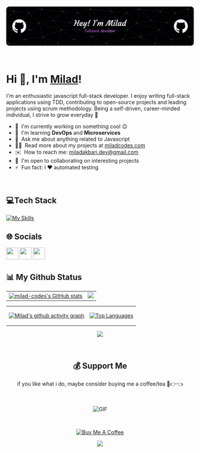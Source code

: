 ![logo](https://github.com/milad-codes/milad-codes/blob/master/github-header-image.png)

&nbsp;

# Hi 👋, I'm [Milad](https://www.miladcodes.com)!

I'm an enthusiastic javascript full-stack developer. I enjoy writing full-stack applications using TDD, contributing to open-source projects and leading projects using scrum methodology. Being a self-driven, career-minded individual, I strive to grow everyday 💪

- 🚀 &nbsp;I'm currently working on something cool 😉
- 🧠 &nbsp;I'm learning **DevOps** and **Microservices**
- 💬 &nbsp;Ask me about anything related to Javascript
- 👨‍💻 &nbsp;Read more about my projects at [miladcodes.com](https://www.miladcodes.com/)
- ✉️ &nbsp;How to reach me: [miladakbari.dev@gmail.com](mailto:miladakbari.dev@gmail.com)
- 🤝 &nbsp;I'm open to collaborating on interesting projects
- ⚡ &nbsp;Fun fact: I ❤️ automated testing

&nbsp;

## 💻Tech Stack

[![My Skills](https://skillicons.dev/icons?i=js,ts,nodejs,nestjs,prisma,react,electron,redux,webpack,nextjs,vue,tailwind,graphql,redis,mongodb,postgres,mysql,jest,figma,git)](https://skillicons.dev)



## 🌐 Socials

<p align="left"> <a href="https://www.github.com/milad-codes" target="_blank" rel="noreferrer"><img src="https://raw.githubusercontent.com/danielcranney/readme-generator/main/public/icons/socials/github-dark.svg" width="32" height="32" /></a> <a href="http://www.instagram.com/miladcodes" target="_blank" rel="noreferrer"><img src="https://raw.githubusercontent.com/danielcranney/readme-generator/main/public/icons/socials/instagram.svg" width="32" height="32" /></a> <a href="https://www.linkedin.com/in/miladcodes" target="_blank" rel="noreferrer"><img src="https://raw.githubusercontent.com/danielcranney/readme-generator/main/public/icons/socials/linkedin.svg" width="32" height="32" /></a></p>

## 📊 My Github Status

<table border="0" cellspacing="0" cellpadding="0">
 <tr>
    <td>    <div style="display: inline-block;">
<a href="http://www.github.com/milad-codes"><img src="https://github-readme-stats.vercel.app/api?username=milad-codes&show_icons=true&hide=&count_private=true&title_color=0891b2&text_color=ffffff&icon_color=0891b2&bg_color=1c1917&hide_border=true&show_icons=true" alt="milad-codes's GitHub stats" /></a>

</td>
    <td>
  <a href="http://www.github.com/milad-codes"><img src="https://github-readme-streak-stats.herokuapp.com/?user=milad-codes&stroke=ffffff&background=1c1917&ring=0891b2&fire=0891b2&currStreakNum=ffffff&currStreakLabel=0891b2&sideNums=ffffff&sideLabels=ffffff&dates=ffffff&hide_border=true" /></a>

</td>
 </tr>

</table>

<table border="0" cellspacing="0" cellpadding="0">
 <tr>
    <td>

[![Milad's github activity graph](https://github-readme-activity-graph.cyclic.app/graph?username=milad-codes&theme=react-dark)](https://github.com/milad-codes/github-readme-activity-graph)

</td>
    <td>
   <a href="https://github.com/milad-codes" align="left"><img src="https://github-readme-stats.vercel.app/api/top-langs/?username=milad-codes&langs_count=10&title_color=0891b2&text_color=ffffff&icon_color=0891b2&bg_color=1c1917&hide_border=true&locale=en&custom_title=Top%20%Languages" width="618" alt="Top Languages" /></a>

</td>
 </tr>

</table>

<div align="center">
 <img src="https://github-profile-summary-cards.vercel.app/api/cards/profile-details?username=milad-codes&theme=radical" >
</div>




<div align="center">

&nbsp;

## 💰 Support Me

if you like what i do, maybe consider buying me a coffee/tea 🥺👉👈<br>

&nbsp;

<img alt="GIF" src="https://github.com/abhisheknaiidu/abhisheknaiidu/blob/master/code.gif?raw=true" height="180" />

&nbsp;

<a href="https://www.buymeacoffee.com/milad.codes" target="_blank"><img src="https://cdn.buymeacoffee.com/buttons/v2/default-red.png" alt="Buy Me A Coffee" width="150" ></a><br>

</div>

<p align="center">
  <img src="https://capsule-render.vercel.app/api?type=waving&color=gradient&height=60&section=footer"/>
</p>